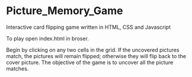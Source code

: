 # Picture_Memory_Game
Interactive card flipping game written in HTML, CSS and Javascript

To play open index.html in broser. 

Begin by clicking on any two cells in the grid. If the uncovered pictures match, the pictures will remain flipped; otherwise they will flip back to the cover picture. The objective of the game is to uncover all the picture matches.  


